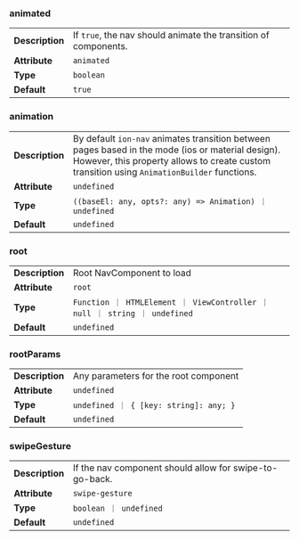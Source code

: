 

### animated 

| | |
| --- | --- |
| **Description** | If `true`, the nav should animate the transition of components. |
| **Attribute** | `animated` |
| **Type** | `boolean` |
| **Default** | `true` |



### animation 

| | |
| --- | --- |
| **Description** | By default `ion-nav` animates transition between pages based in the mode (ios or material design). However, this property allows to create custom transition using `AnimationBuilder` functions. |
| **Attribute** | `undefined` |
| **Type** | `((baseEl: any, opts?: any) => Animation) ｜ undefined` |
| **Default** | `undefined` |



### root 

| | |
| --- | --- |
| **Description** | Root NavComponent to load |
| **Attribute** | `root` |
| **Type** | `Function ｜ HTMLElement ｜ ViewController ｜ null ｜ string ｜ undefined` |
| **Default** | `undefined` |



### rootParams 

| | |
| --- | --- |
| **Description** | Any parameters for the root component |
| **Attribute** | `undefined` |
| **Type** | `undefined ｜ { [key: string]: any; }` |
| **Default** | `undefined` |



### swipeGesture 

| | |
| --- | --- |
| **Description** | If the nav component should allow for swipe-to-go-back. |
| **Attribute** | `swipe-gesture` |
| **Type** | `boolean ｜ undefined` |
| **Default** | `undefined` |

